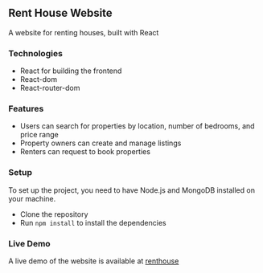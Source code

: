 ## Rent House Website

A website for renting houses, built with React

### Technologies
- React for building the frontend
- React-dom
- React-router-dom

### Features
- Users can search for properties by location, number of bedrooms, and price range
- Property owners can create and manage listings
- Renters can request to book properties

### Setup

To set up the project, you need to have Node.js and MongoDB installed on your machine. 
- Clone the repository
- Run `npm install` to install the dependencies


### Live Demo

A live demo of the website is available at [renthouse](https://renthousewebapp.netlify.app/)
